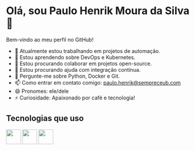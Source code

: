 # Olá, sou Paulo Henrik Moura da Silva 👋

Bem-vindo ao meu perfil no GitHub!

- 🔭 Atualmente estou trabalhando em projetos de automação.
- 🌱 Estou aprendendo sobre DevOps e Kubernetes.
- 👯 Estou procurando colaborar em projetos open-source.
- 🤔 Estou procurando ajuda com integração contínua.
- 💬 Pergunte-me sobre Python, Docker e Git.
- 📫 Como entrar em contato comigo: paulo.henrik@sempreceub.com
- 😄 Pronomes: ele/dele
- ⚡ Curiosidade: Apaixonado por café e tecnologia!
## Tecnologias que uso

<img src="https://cdn.jsdelivr.net/gh/devicons/devicon/icons/python/python-original.svg" width="40" height="40"/>
<img src="https://cdn.jsdelivr.net/gh/devicons/devicon/icons/docker/docker-original.svg" width="40" height="40"/>
<img src="https://cdn.jsdelivr.net/gh/devicons/devicon/icons/git/git-original.svg" width="40" height="40"/>
